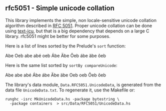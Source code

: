 rfc5051 - Simple unicode collation
----------------------------------

This library implements the simple, non locale-sensitive unicode collation
algorithm described in [RFC 5051](http://www.rfc-editor.org/rfc/rfc5051.txt).
Proper unicode collation can be done using
[text-icu](http://hackage.org/package/text-icu), but that is a big
dependency that depends on a large C library.  rfc5051 might be better
for some purposes.

Here is a list of lines sorted by the Prelude's `sort` function:

Abe
Oeb
abe
abé
oeb
Ábe
Äbe
Ôeb
ábe
äbe
ôeb

Here is the same list sorted by `sortBy compareUnicode`:

Abe
abe
abé
Ábe
ábe
Äbe
äbe
Oeb
oeb
Ôeb
ôeb

The library's data module, `Data.RFC5051.UnicodeData`, is generated
from the data file `UnicodeData.txt`.  To regenerate it, use the
Makefile or:

    runghc -isrc MkUnicodeData.hs -package bytestring \
      -package containers  > src/Data/RFC5051/UnicodeData.hs

